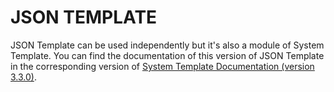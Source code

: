 # JSON TEMPLATE

JSON Template can be used independently but it's also a module of System Template. You can find the documentation of this version of JSON Template in the corresponding version of [System Template Documentation (version  3.3.0)](https://system-template-docs.readthedocs.io/en/3.3.0/json_template/introduction/).